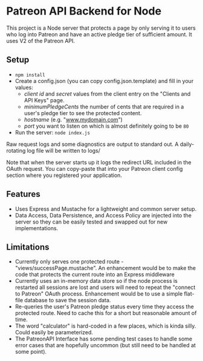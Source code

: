 # Patreon API Backend for Node

This project is a Node server that protects a page by only serving it to users who log into Patreon and have an active
pledge tier of sufficient amount. It uses V2 of the Patreon API.

## Setup

  * `npm install`
  * Create a config.json (you can copy config.json.template) and fill in your values:
      * _client id_ and _secret_ values from the client entry on the "Clients and API Keys" page.
      * _minimumPledgeCents_ the number of cents that are required in a user's pledge tier to see the protected content. 
      * _hostname_ (e.g. "www.mydomain.com")
      * _port_ you want to listen on which is almost definitely going to be `80`
  * Run the server: `node index.js`

Raw request logs and some diagnostics are output to standard out. A daily-rotating log file will be written to logs/

Note that when the server starts up it logs the redirect URL included in the OAuth request. You can copy-paste that into
your Patreon client config section where you registered your application. 

## Features

 * Uses Express and Mustache for a lightweight and common server setup.
 * Data Access, Data Persistence, and Access Policy are injected into the server so they can be easily tested and
   swapped out for new implementations.

## Limitations

 * Currently only serves one protected route - "views/successPage.mustache". An enhancement would be to make the code
   that protects the current route into an Express middleware
 * Currently uses an in-memory data store so if the node process is restarted all sessions are lost and users will need
   to repeat the "connect to Patreon" OAuth process. Enhancement would be to use a simple flat-file database to save 
   the session data.
 * Re-queries the user's Patreon pledge status every time they access the protected route. Need to cache this for a
   short but reasonable amount of time.
 * The word "calculator" is hard-coded in a few places, which is kinda silly. Could easily be parameterized.
 * The PatreonAPI Interface has some pending test cases to handle some error cases that are hopefully uncommon (but
   still need to be handled at some point).
